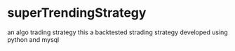 # superTrendingStrategy
an algo trading strategy
this a backtested strading strategy developed using python and mysql
